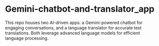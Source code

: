 # Gemini-chatbot-and-translator_app
This repo houses two AI-driven apps: a Gemini-powered chatbot for engaging conversations, and a language translator for accurate text translations. Both leverage advanced language models for efficient language processing.
